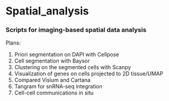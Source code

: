 # Spatial_analysis

### Scripts for imaging-based spatial data analysis
Plans:
1. Priori segmentation on DAPI with Cellpose
2. Cell segmentation with Baysor
3. Clustering on the segmented cells with Scanpy
4. Visualization of genes on cells projected to 2D tissue/UMAP
5. Compared Visium and Cartana
6. Tangram for snRNA-seq integration
7. Cell-cell communications in situ
